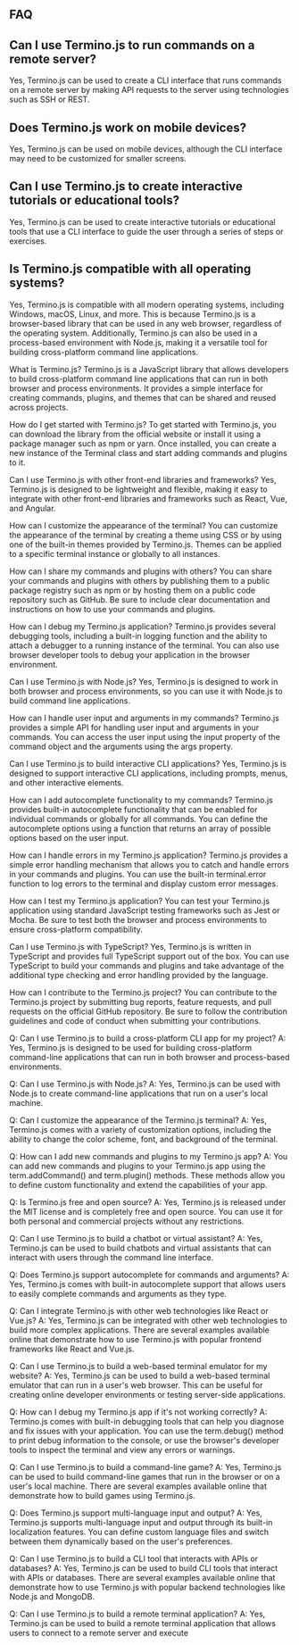 ## FAQ


## Can I use Termino.js to run commands on a remote server?
Yes, Termino.js can be used to create a CLI interface that runs commands on a remote server by making API requests to the server using technologies such as SSH or REST.

## Does Termino.js work on mobile devices?
Yes, Termino.js can be used on mobile devices, although the CLI interface may need to be customized for smaller screens.

## Can I use Termino.js to create interactive tutorials or educational tools?
Yes, Termino.js can be used to create interactive tutorials or educational tools that use a CLI interface to guide the user through a series of steps or exercises.

## Is Termino.js compatible with all operating systems?
Yes, Termino.js is compatible with all modern operating systems, including Windows, macOS, Linux, and more. This is because Termino.js is a browser-based library that can be used in any web browser, regardless of the operating system. Additionally, Termino.js can also be used in a process-based environment with Node.js, making it a versatile tool for building cross-platform command line applications.


What is Termino.js?
Termino.js is a JavaScript library that allows developers to build cross-platform command line applications that can run in both browser and process environments. It provides a simple interface for creating commands, plugins, and themes that can be shared and reused across projects.

How do I get started with Termino.js?
To get started with Termino.js, you can download the library from the official website or install it using a package manager such as npm or yarn. Once installed, you can create a new instance of the Terminal class and start adding commands and plugins to it.

Can I use Termino.js with other front-end libraries and frameworks?
Yes, Termino.js is designed to be lightweight and flexible, making it easy to integrate with other front-end libraries and frameworks such as React, Vue, and Angular.

How can I customize the appearance of the terminal?
You can customize the appearance of the terminal by creating a theme using CSS or by using one of the built-in themes provided by Termino.js. Themes can be applied to a specific terminal instance or globally to all instances.

How can I share my commands and plugins with others?
You can share your commands and plugins with others by publishing them to a public package registry such as npm or by hosting them on a public code repository such as GitHub. Be sure to include clear documentation and instructions on how to use your commands and plugins.

How can I debug my Termino.js application?
Termino.js provides several debugging tools, including a built-in logging function and the ability to attach a debugger to a running instance of the terminal. You can also use browser developer tools to debug your application in the browser environment.

Can I use Termino.js with Node.js?
Yes, Termino.js is designed to work in both browser and process environments, so you can use it with Node.js to build command line applications.

How can I handle user input and arguments in my commands?
Termino.js provides a simple API for handling user input and arguments in your commands. You can access the user input using the input property of the command object and the arguments using the args property.

Can I use Termino.js to build interactive CLI applications?
Yes, Termino.js is designed to support interactive CLI applications, including prompts, menus, and other interactive elements.

How can I add autocomplete functionality to my commands?
Termino.js provides built-in autocomplete functionality that can be enabled for individual commands or globally for all commands. You can define the autocomplete options using a function that returns an array of possible options based on the user input.

How can I handle errors in my Termino.js application?
Termino.js provides a simple error handling mechanism that allows you to catch and handle errors in your commands and plugins. You can use the built-in terminal.error function to log errors to the terminal and display custom error messages.

How can I test my Termino.js application?
You can test your Termino.js application using standard JavaScript testing frameworks such as Jest or Mocha. Be sure to test both the browser and process environments to ensure cross-platform compatibility.

Can I use Termino.js with TypeScript?
Yes, Termino.js is written in TypeScript and provides full TypeScript support out of the box. You can use TypeScript to build your commands and plugins and take advantage of the additional type checking and error handling provided by the language.

How can I contribute to the Termino.js project?
You can contribute to the Termino.js project by submitting bug reports, feature requests, and pull requests on the official GitHub repository. Be sure to follow the contribution guidelines and code of conduct when submitting your contributions.

Q: Can I use Termino.js to build a cross-platform CLI app for my project?
A: Yes, Termino.js is designed to be used for building cross-platform command-line applications that can run in both browser and process-based environments.

Q: Can I use Termino.js with Node.js?
A: Yes, Termino.js can be used with Node.js to create command-line applications that run on a user's local machine.

Q: Can I customize the appearance of the Termino.js terminal?
A: Yes, Termino.js comes with a variety of customization options, including the ability to change the color scheme, font, and background of the terminal.

Q: How can I add new commands and plugins to my Termino.js app?
A: You can add new commands and plugins to your Termino.js app using the term.addCommand() and term.plugin() methods. These methods allow you to define custom functionality and extend the capabilities of your app.

Q: Is Termino.js free and open source?
A: Yes, Termino.js is released under the MIT license and is completely free and open source. You can use it for both personal and commercial projects without any restrictions.

Q: Can I use Termino.js to build a chatbot or virtual assistant?
A: Yes, Termino.js can be used to build chatbots and virtual assistants that can interact with users through the command line interface.

Q: Does Termino.js support autocomplete for commands and arguments?
A: Yes, Termino.js comes with built-in autocomplete support that allows users to easily complete commands and arguments as they type.

Q: Can I integrate Termino.js with other web technologies like React or Vue.js?
A: Yes, Termino.js can be integrated with other web technologies to build more complex applications. There are several examples available online that demonstrate how to use Termino.js with popular frontend frameworks like React and Vue.js.

Q: Can I use Termino.js to build a web-based terminal emulator for my website?
A: Yes, Termino.js can be used to build a web-based terminal emulator that can run in a user's web browser. This can be useful for creating online developer environments or testing server-side applications.

Q: How can I debug my Termino.js app if it's not working correctly?
A: Termino.js comes with built-in debugging tools that can help you diagnose and fix issues with your application. You can use the term.debug() method to print debug information to the console, or use the browser's developer tools to inspect the terminal and view any errors or warnings.

Q: Can I use Termino.js to build a command-line game?
A: Yes, Termino.js can be used to build command-line games that run in the browser or on a user's local machine. There are several examples available online that demonstrate how to build games using Termino.js.

Q: Does Termino.js support multi-language input and output?
A: Yes, Termino.js supports multi-language input and output through its built-in localization features. You can define custom language files and switch between them dynamically based on the user's preferences.

Q: Can I use Termino.js to build a CLI tool that interacts with APIs or databases?
A: Yes, Termino.js can be used to build CLI tools that interact with APIs or databases. There are several examples available online that demonstrate how to use Termino.js with popular backend technologies like Node.js and MongoDB.

Q: Can I use Termino.js to build a remote terminal application?
A: Yes, Termino.js can be used to build a remote terminal application that allows users to connect to a remote server and execute
